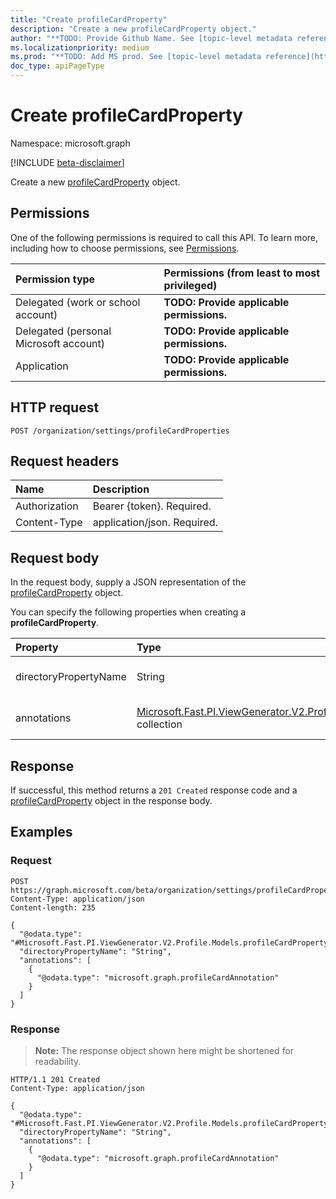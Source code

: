 ```yaml
---
title: "Create profileCardProperty"
description: "Create a new profileCardProperty object."
author: "**TODO: Provide Github Name. See [topic-level metadata reference](https://msgo.azurewebsites.net/add/document/guidelines/metadata.html#topic-level-metadata)**"
ms.localizationpriority: medium
ms.prod: "**TODO: Add MS prod. See [topic-level metadata reference](https://msgo.azurewebsites.net/add/document/guidelines/metadata.html#topic-level-metadata)**"
doc_type: apiPageType
---
```


# Create profileCardProperty
Namespace: microsoft.graph

[!INCLUDE [beta-disclaimer](../../includes/beta-disclaimer.md)]

Create a new [profileCardProperty](../resources/profilecardproperty.md) object.

## Permissions
One of the following permissions is required to call this API. To learn more, including how to choose permissions, see [Permissions](/graph/permissions-reference).

|Permission type|Permissions (from least to most privileged)|
|:---|:---|
|Delegated (work or school account)|**TODO: Provide applicable permissions.**|
|Delegated (personal Microsoft account)|**TODO: Provide applicable permissions.**|
|Application|**TODO: Provide applicable permissions.**|

## HTTP request

<!-- {
  "blockType": "ignored"
}
-->
``` http
POST /organization/settings/profileCardProperties
```

## Request headers
|Name|Description|
|:---|:---|
|Authorization|Bearer {token}. Required.|
|Content-Type|application/json. Required.|

## Request body
In the request body, supply a JSON representation of the [profileCardProperty](../resources/profilecardproperty.md) object.

You can specify the following properties when creating a **profileCardProperty**.

|Property|Type|Description|
|:---|:---|:---|
|directoryPropertyName|String|**TODO: Add Description** Optional.|
|annotations|[Microsoft.Fast.PI.ViewGenerator.V2.Profile.Models.profileCardAnnotation](../resources/profilecardannotation.md) collection|**TODO: Add Description** Optional.|



## Response

If successful, this method returns a `201 Created` response code and a [profileCardProperty](../resources/profilecardproperty.md) object in the response body.

## Examples

### Request
<!-- {
  "blockType": "request",
  "name": "create_profilecardproperty_from_"
}
-->
``` http
POST https://graph.microsoft.com/beta/organization/settings/profileCardProperties
Content-Type: application/json
Content-length: 235

{
  "@odata.type": "#Microsoft.Fast.PI.ViewGenerator.V2.Profile.Models.profileCardProperty",
  "directoryPropertyName": "String",
  "annotations": [
    {
      "@odata.type": "microsoft.graph.profileCardAnnotation"
    }
  ]
}
```


### Response
>**Note:** The response object shown here might be shortened for readability.
<!-- {
  "blockType": "response",
  "truncated": true,
  "@odata.type": "Microsoft.Fast.PI.ViewGenerator.V2.Profile.Models.profileCardProperty"
}
-->
``` http
HTTP/1.1 201 Created
Content-Type: application/json

{
  "@odata.type": "#Microsoft.Fast.PI.ViewGenerator.V2.Profile.Models.profileCardProperty",
  "directoryPropertyName": "String",
  "annotations": [
    {
      "@odata.type": "microsoft.graph.profileCardAnnotation"
    }
  ]
}
```


